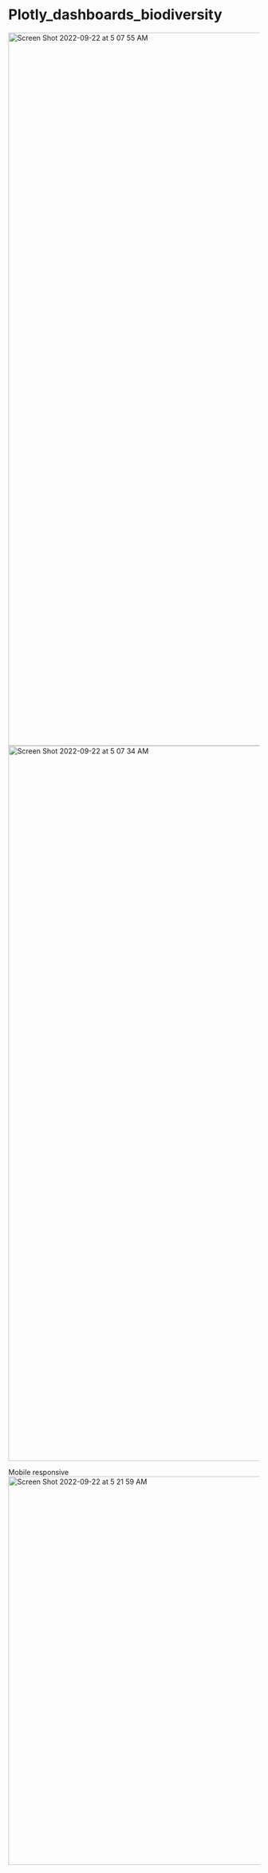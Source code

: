 # Plotly_dashboards_biodiversity

<img width="1428" alt="Screen Shot 2022-09-22 at 5 07 55 AM" src="https://user-images.githubusercontent.com/80330988/191709072-66c2e2eb-05d1-4259-9441-0aeb8b2b1c34.png">
<img width="1432" alt="Screen Shot 2022-09-22 at 5 07 34 AM" src="https://user-images.githubusercontent.com/80330988/191709123-86171a8f-f9ca-4c50-87fb-7c276063e30b.png">

Mobile responsive
<img width="778" alt="Screen Shot 2022-09-22 at 5 21 59 AM" src="https://user-images.githubusercontent.com/80330988/191709981-1fbd5b81-e340-4481-884e-248dc1808608.png">
